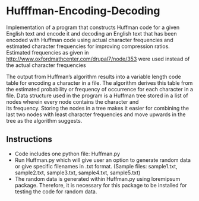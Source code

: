 # Hufffman-Encoding-Decoding

Implementation of a program that constructs Huffman code for a given English text and encode it and decoding an English text that has been encoded with Huffman code using actual character frequencies and estimated character frequencies for improving compression ratios.</br>
Estimated frequencies as given in <href>http://www.oxfordmathcenter.com/drupal7/node/353</href> were used instead of the actual character frequencies

The output from Huffman’s algorithm results into a variable length code table for encoding a character in a file. The algorithm derives this table from the estimated probability or frequency of occurrence for each character in a file. Data structure used in the program is a Huffman tree stored in a list of nodes wherein every node contains the character and </br> its frequency. Storing the nodes in a tree makes it easier for combining the last two nodes with least character frequencies and move upwards in the tree as the algorithm suggests.

## Instructions
- Code includes one python file: Huffman.py 
- Run Huffman.py which will give user an option to generate random data or give specific filenames in .txt format. (Sample files: sample1.txt, sample2.txt, sample3.txt, sample4.txt, sample5.txt) 
- The random data is generated within Huffman.py using loremipsum package. Therefore, it is necessary for this package to be installed for testing the code for random data. 
